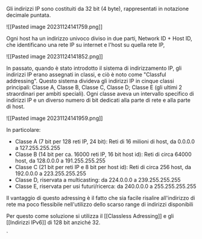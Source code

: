 Gli indirizzi IP sono costituiti da 32 bit (4 byte), rappresentati in notazione decimale puntata.

![[Pasted image 20231124141759.png]]

Ogni host ha un indirizzo univoco diviso in due parti, Network ID + Host ID, che identificano una rete IP su internet e l'host su quella rete IP,

![[Pasted image 20231124141852.png]]

In passato, quando è stato introdotto il sistema di indirizzamento IP, gli indirizzi IP erano assegnati in classi, e ciò è noto come "Classful addressing". Questo sistema divideva gli indirizzi IP in cinque classi principali: Classe A, Classe B, Classe C, Classe D; Classe E (gli ultimi 2 straordinari per ambiti speciali). Ogni classe aveva un intervallo specifico di indirizzi IP e un diverso numero di bit dedicati alla parte di rete e alla parte di host. 

![[Pasted image 20231124141959.png]]

In particolare:
- Classe A (7 bit per 128 reti IP, 24 bit): Reti di 16 milioni di host, da 0.0.0.0 a 127.255.255.255
- Classe B (14 bit per ca. 16000 reti IP, 16 bit host id):  Reti di circa 64000 host, da  128.0.0.0 a 191.255.255.255
- Classe C (21 bit per reti IP e 8 bit per host id): Reti di circa 256 host, da 192.0.0.0 a 223.255.255.255
- Classe D, riservata a multicasting: da 224.0.0.0 a 239.255.255.255
- Classe E, riservata per usi futuri/ricerca: da 240.0.0.0 a 255.255.255.255

Il vantaggio di questo adressing è il fatto che sia facile risalire all'indirizzo di rete ma poco flessibile nell'utilizzo dello scarso range di indirizzi disponibili

Per questo come soluzione si utilizza il [[Classless Adressing]] e gli [[Indirizzi IPv6]] di 128 bit anziché 32.

`